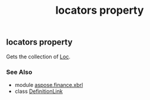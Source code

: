 ﻿---
title: locators property
second_title: Aspose.Finance for Python via .NET API References
description: 
type: docs
weight: 40
url: /python-net/aspose.finance.xbrl/definitionlink/locators/
is_root: false
---

## locators property


Gets the collection of [Loc](/finance/python-net/aspose.finance.xbrl/loc).

### See Also
* module [aspose.finance.xbrl](../../)
* class [DefinitionLink](/finance/python-net/aspose.finance.xbrl/definitionlink)
